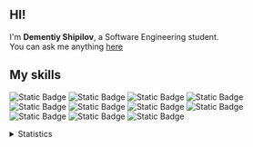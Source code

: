 ## HI!
I'm **Dementiy Shipilov**, a Software Engineering student. </br>
You can ask me anything [here](https://github.com/harakki/harakki/discussions/new)

## My skills
![Static Badge](https://img.shields.io/badge/%D0%A1%2FC%2B%2B-%2300599C?style=for-the-badge&logo=c%2B%2B&logoColor=white)
![Static Badge](https://img.shields.io/badge/Python-%233776AB?style=for-the-badge&logo=python&logoColor=white)
![Static Badge](https://img.shields.io/badge/SQL-%23003B57?style=for-the-badge&logo=sqlite&logoColor=white)
![Static Badge](https://img.shields.io/badge/MAKE-%23064F8C?style=for-the-badge&logo=cmake&logoColor=white)
![Static Badge](https://img.shields.io/badge/GIT-%23F05032?style=for-the-badge&logo=git&logoColor=white)
![Static Badge](https://img.shields.io/badge/Markdown-%23000000?style=for-the-badge&logo=markdown&logoColor=white)
![Static Badge](https://img.shields.io/badge/HTML5-%23E34F26?style=for-the-badge&logo=html5&logoColor=white)
![Static Badge](https://img.shields.io/badge/CSS3-%231572B6?style=for-the-badge&logo=css3&logoColor=white)
![Static Badge](https://img.shields.io/badge/Figma-%23F24E1E?style=for-the-badge&logo=figma&logoColor=white)
![Static Badge](https://img.shields.io/badge/Adobe_Photoshop-%2331A8FF?style=for-the-badge&logo=adobephotoshop&logoColor=white)
![Static Badge](https://img.shields.io/badge/Blender-%23F5792A?style=for-the-badge&logo=blender&logoColor=white)

<details>
    <summary>Statistics</summary>
            <a href="https://github.com/anuraghazra/github-readme-stats"><img height="170" align="left" img src="https://github-readme-stats.vercel.app/api?username=harakki&theme=nord&show_icons=true" alt="Anurag's github stats" />
                <a href="https://github.com/anuraghazra/github-readme-stats"><img src="https://github-readme-stats.vercel.app/api/top-langs/?username=harakki&theme=nord&layout=compact" alt="Top Langs" /></a>
            </a>
</details>
